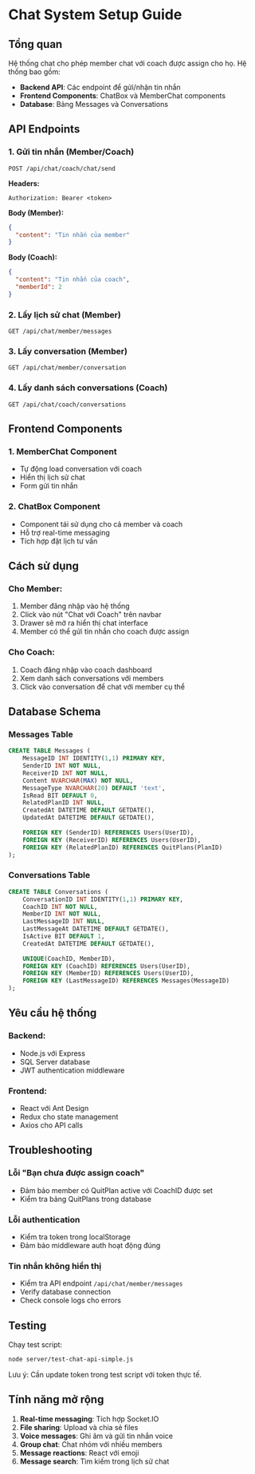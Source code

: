 # Chat System Setup Guide

## Tổng quan
Hệ thống chat cho phép member chat với coach được assign cho họ. Hệ thống bao gồm:

- **Backend API**: Các endpoint để gửi/nhận tin nhắn
- **Frontend Components**: ChatBox và MemberChat components
- **Database**: Bảng Messages và Conversations

## API Endpoints

### 1. Gửi tin nhắn (Member/Coach)
```
POST /api/chat/coach/chat/send
```

**Headers:**
```
Authorization: Bearer <token>
```

**Body (Member):**
```json
{
  "content": "Tin nhắn của member"
}
```

**Body (Coach):**
```json
{
  "content": "Tin nhắn của coach",
  "memberId": 2
}
```

### 2. Lấy lịch sử chat (Member)
```
GET /api/chat/member/messages
```

### 3. Lấy conversation (Member)
```
GET /api/chat/member/conversation
```

### 4. Lấy danh sách conversations (Coach)
```
GET /api/chat/coach/conversations
```

## Frontend Components

### 1. MemberChat Component
- Tự động load conversation với coach
- Hiển thị lịch sử chat
- Form gửi tin nhắn

### 2. ChatBox Component
- Component tái sử dụng cho cả member và coach
- Hỗ trợ real-time messaging
- Tích hợp đặt lịch tư vấn

## Cách sử dụng

### Cho Member:
1. Member đăng nhập vào hệ thống
2. Click vào nút "Chat với Coach" trên navbar
3. Drawer sẽ mở ra hiển thị chat interface
4. Member có thể gửi tin nhắn cho coach được assign

### Cho Coach:
1. Coach đăng nhập vào coach dashboard
2. Xem danh sách conversations với members
3. Click vào conversation để chat với member cụ thể

## Database Schema

### Messages Table
```sql
CREATE TABLE Messages (
    MessageID INT IDENTITY(1,1) PRIMARY KEY,
    SenderID INT NOT NULL,
    ReceiverID INT NOT NULL,
    Content NVARCHAR(MAX) NOT NULL,
    MessageType NVARCHAR(20) DEFAULT 'text',
    IsRead BIT DEFAULT 0,
    RelatedPlanID INT NULL,
    CreatedAt DATETIME DEFAULT GETDATE(),
    UpdatedAt DATETIME DEFAULT GETDATE(),
    
    FOREIGN KEY (SenderID) REFERENCES Users(UserID),
    FOREIGN KEY (ReceiverID) REFERENCES Users(UserID),
    FOREIGN KEY (RelatedPlanID) REFERENCES QuitPlans(PlanID)
);
```

### Conversations Table
```sql
CREATE TABLE Conversations (
    ConversationID INT IDENTITY(1,1) PRIMARY KEY,
    CoachID INT NOT NULL,
    MemberID INT NOT NULL,
    LastMessageID INT NULL,
    LastMessageAt DATETIME DEFAULT GETDATE(),
    IsActive BIT DEFAULT 1,
    CreatedAt DATETIME DEFAULT GETDATE(),
    
    UNIQUE(CoachID, MemberID),
    FOREIGN KEY (CoachID) REFERENCES Users(UserID),
    FOREIGN KEY (MemberID) REFERENCES Users(UserID),
    FOREIGN KEY (LastMessageID) REFERENCES Messages(MessageID)
);
```

## Yêu cầu hệ thống

### Backend:
- Node.js với Express
- SQL Server database
- JWT authentication middleware

### Frontend:
- React với Ant Design
- Redux cho state management
- Axios cho API calls

## Troubleshooting

### Lỗi "Bạn chưa được assign coach"
- Đảm bảo member có QuitPlan active với CoachID được set
- Kiểm tra bảng QuitPlans trong database

### Lỗi authentication
- Kiểm tra token trong localStorage
- Đảm bảo middleware auth hoạt động đúng

### Tin nhắn không hiển thị
- Kiểm tra API endpoint `/api/chat/member/messages`
- Verify database connection
- Check console logs cho errors

## Testing

Chạy test script:
```bash
node server/test-chat-api-simple.js
```

Lưu ý: Cần update token trong test script với token thực tế.

## Tính năng mở rộng

1. **Real-time messaging**: Tích hợp Socket.IO
2. **File sharing**: Upload và chia sẻ files
3. **Voice messages**: Ghi âm và gửi tin nhắn voice
4. **Group chat**: Chat nhóm với nhiều members
5. **Message reactions**: React với emoji
6. **Message search**: Tìm kiếm trong lịch sử chat 